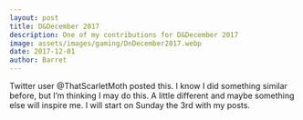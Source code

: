 ```yaml
---
layout: post
title: D&December 2017
description: One of my contributions for D&December 2017
image: assets/images/gaming/DnDecember2017.webp
date: 2017-12-01
author: Barret
---
```


Twitter user @ThatScarletMoth posted this. I know I did something similar before, but I’m thinking I may do this. A little different and maybe something else will inspire me. I will start on Sunday the 3rd with my posts.